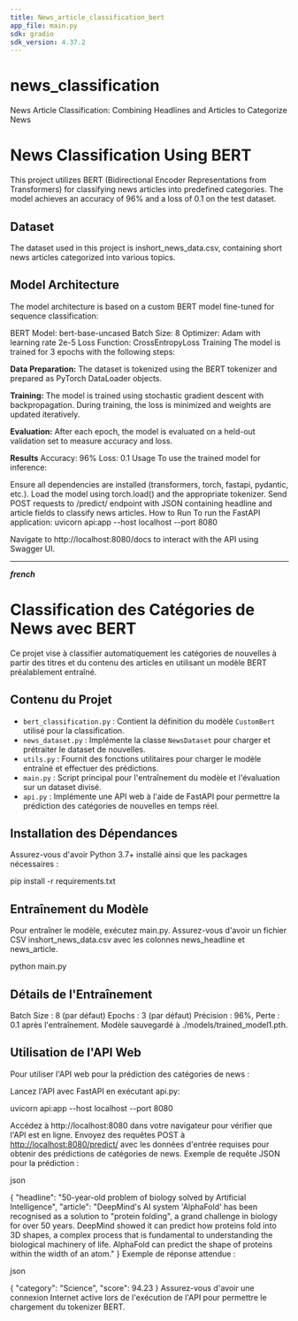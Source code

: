 ```yaml
---
title: News_article_classification_bert
app_file: main.py
sdk: gradio
sdk_version: 4.37.2
---
```

# news_classification
News Article Classification: Combining Headlines and Articles to Categorize News

# **News Classification Using BERT**
This project utilizes BERT (Bidirectional Encoder Representations from Transformers) for classifying news articles into predefined categories. The model achieves an accuracy of 96% and a loss of 0.1 on the test dataset.

## **Dataset**
The dataset used in this project is inshort_news_data.csv, containing short news articles categorized into various topics.

## **Model Architecture**
The model architecture is based on a custom BERT model fine-tuned for sequence classification:

BERT Model: bert-base-uncased
Batch Size: 8
Optimizer: Adam with learning rate 2e-5
Loss Function: CrossEntropyLoss
Training
The model is trained for 3 epochs with the following steps:

**Data Preparation:** The dataset is tokenized using the BERT tokenizer and prepared as PyTorch DataLoader objects.

**Training:** The model is trained using stochastic gradient descent with backpropagation. During training, the loss is minimized and weights are updated iteratively.

**Evaluation:** After each epoch, the model is evaluated on a held-out validation set to measure accuracy and loss.

**Results**
Accuracy: 96%
Loss: 0.1
Usage
To use the trained model for inference:

Ensure all dependencies are installed (transformers, torch, fastapi, pydantic, etc.).
Load the model using torch.load() and the appropriate tokenizer.
Send POST requests to /predict/ endpoint with JSON containing headline and article fields to classify news articles.
How to Run
To run the FastAPI application:
uvicorn api:app --host localhost --port 8080

Navigate to http://localhost:8080/docs to interact with the API using Swagger UI.

---------------------------------------------------------------------------------------------------
***french***
# Classification des Catégories de News avec BERT

Ce projet vise à classifier automatiquement les catégories de nouvelles à partir des titres et du contenu des articles en utilisant un modèle BERT préalablement entraîné.

## Contenu du Projet

- `bert_classification.py` : Contient la définition du modèle `CustomBert` utilisé pour la classification.
- `news_dataset.py` : Implémente la classe `NewsDataset` pour charger et prétraiter le dataset de nouvelles.
- `utils.py` : Fournit des fonctions utilitaires pour charger le modèle entraîné et effectuer des prédictions.
- `main.py` : Script principal pour l'entraînement du modèle et l'évaluation sur un dataset divisé.
- `api.py` : Implémente une API web à l'aide de FastAPI pour permettre la prédiction des catégories de nouvelles en temps réel.

## Installation des Dépendances

Assurez-vous d'avoir Python 3.7+ installé ainsi que les packages nécessaires :

pip install -r requirements.txt

## Entraînement du Modèle
Pour entraîner le modèle, exécutez main.py. Assurez-vous d'avoir un fichier CSV inshort_news_data.csv avec les colonnes news_headline et news_article.

python main.py


## Détails de l'Entraînement

Batch Size : 8 (par défaut)
Epochs : 3 (par défaut)
Précision : 96%, Perte : 0.1 après l'entraînement.
Modèle sauvegardé à ./models/trained_model1.pth.

## Utilisation de l'API Web
Pour utiliser l'API web pour la prédiction des catégories de news :

Lancez l'API avec FastAPI en exécutant api.py:

uvicorn api:app --host localhost --port 8080

Accédez à http://localhost:8080 dans votre navigateur pour vérifier que l'API est en ligne.
Envoyez des requêtes POST à [http://localhost:8080/predict/](http://localhost:8080/docs#/default/prediction_predict__post) avec les données d'entrée requises pour obtenir des prédictions de catégories de news.
Exemple de requête JSON pour la prédiction :

json

{
  "headline": "50-year-old problem of biology solved by Artificial Intelligence",
  "article": "DeepMind's AI system 'AlphaFold' has been recognised as a solution to \"protein folding\", a grand challenge in biology for over 50 years. DeepMind showed it can predict how proteins fold into 3D shapes, a complex process that is fundamental to understanding the biological machinery of life. AlphaFold can predict the shape of proteins within the width of an atom."
}
Exemple de réponse attendue :

json

{
  "category": "Science",
  "score": 94.23
}
Assurez-vous d'avoir une connexion Internet active lors de l'exécution de l'API pour permettre le chargement du tokenizer BERT.








